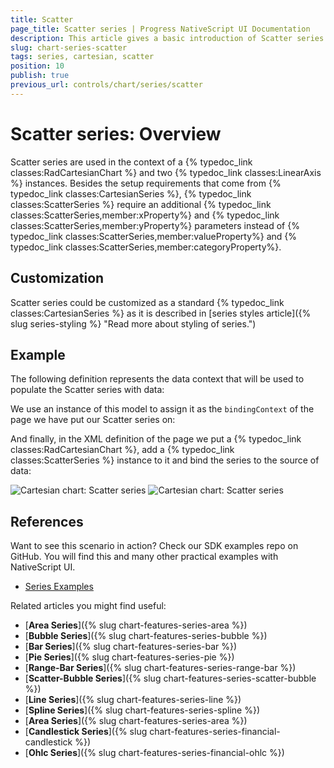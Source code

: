 ```yaml
---
title: Scatter
page_title: Scatter series | Progress NativeScript UI Documentation
description: This article gives a basic introduction of Scatter series and continues with a sample scenario of how Scatter series are used.
slug: chart-series-scatter
tags: series, cartesian, scatter
position: 10
publish: true
previous_url: controls/chart/series/scatter
---
```


# Scatter series: Overview
Scatter series are used in the context of a {% typedoc_link classes:RadCartesianChart %} and two {% typedoc_link classes:LinearAxis %} instances. Besides the setup requirements that come from {% typedoc_link classes:CartesianSeries %}, {% typedoc_link classes:ScatterSeries %} require an additional {% typedoc_link classes:ScatterSeries,member:xProperty%} and {% typedoc_link classes:ScatterSeries,member:yProperty%} parameters instead of {% typedoc_link classes:ScatterSeries,member:valueProperty%} and {% typedoc_link classes:ScatterSeries,member:categoryProperty%}.

## Customization
Scatter series could be customized as a standard {% typedoc_link classes:CartesianSeries %} as it is described in [series styles article]({% slug series-styling %} "Read more about styling of series.") 

## Example
The following definition represents the data context that will be used to populate the Scatter series with data:

<snippet id='scatter-data-source'/>

We use an instance of this model to assign it as the `bindingContext` of the page we have put our Scatter series on:

<snippet id='binding-context-scatter'/>

And finally, in the XML definition of the page we put a {% typedoc_link classes:RadCartesianChart %}, add a {% typedoc_link classes:ScatterSeries %} instance to it and bind the series to the source of data:

<snippet id='scatter-series'/>

![Cartesian chart: Scatter series](images/scatter_series_android.png " Scatter series on Android.") ![Cartesian chart: Scatter series](images/scatter_series_ios.png "Scatter series on iOS.")

## References
Want to see this scenario in action?
Check our SDK examples repo on GitHub. You will find this and many other practical examples with NativeScript UI.

* [Series Examples](https://github.com/telerik/nativescript-ui-samples/tree/master/chart/app/examples/series)

Related articles you might find useful:

* [**Area Series**]({% slug chart-features-series-area %})
* [**Bubble Series**]({% slug chart-features-series-bubble %})
* [**Bar Series**]({% slug chart-features-series-bar %})
* [**Pie Series**]({% slug chart-features-series-pie %})
* [**Range-Bar Series**]({% slug chart-features-series-range-bar %})
* [**Scatter-Bubble Series**]({% slug chart-features-series-scatter-bubble %})
* [**Line Series**]({% slug chart-features-series-line %})
* [**Spline Series**]({% slug chart-features-series-spline %})
* [**Area Series**]({% slug chart-features-series-area %})
* [**Candlestick Series**]({% slug chart-features-series-financial-candlestick %})
* [**Ohlc Series**]({% slug chart-features-series-financial-ohlc %})
